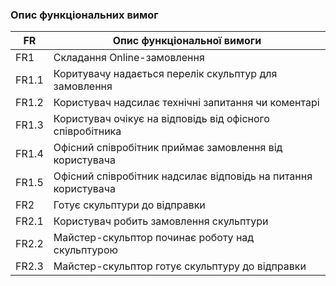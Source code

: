 ### Опис функціональних вимог

| FR    | Опис функціональної вимоги  |
|-------|---------------------------- |
| FR1   | Складання Online-замовлення |
| FR1.1 | Коритувачу надається перелік скульптур для замовлення |
| FR1.2 | Користувач надсилає технічні запитання чи коментарі |
| FR1.3 | Користувач очікує на відповідь від офісного співробітника |
| FR1.4 | Офісний співробітник приймає замовлення від користувача |
| FR1.5 | Офісний співробітник надсилає відповідь на питання користувача |
| FR2   | Готує скульптури до відправки |
| FR2.1 | Користувач робить замовлення скульптури |
| FR2.2 | Майстер-скульптор починає роботу над скульптурою |
| FR2.3 | Майстер-скульптор готує скульптуру до відправки |

